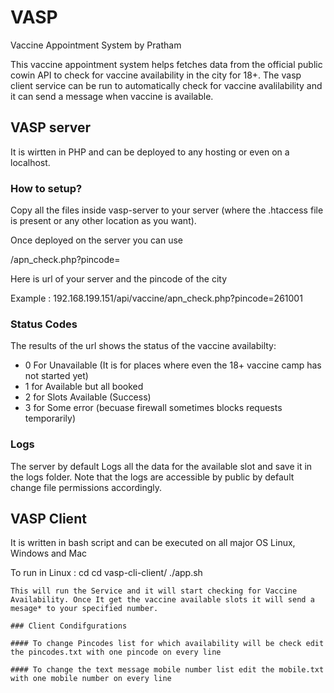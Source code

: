 # VASP
Vaccine Appointment System by Pratham

This vaccine appointment system helps fetches data from the official public cowin API to check for vaccine availability in the city for 18+.
The vasp client service can be run to automatically check for vaccine avalilability and it can send a message when vaccine is available.

## VASP server
It is wirtten in PHP and can be deployed to any hosting or even on a localhost.

### How to setup?
Copy all the files inside vasp-server to your server (where the .htaccess file is present or any other location as you want).

Once deployed on the server you can use 

<hostname>/apn_check.php?pincode=<pincode>

Here <hostname> is url of your server and <pincode> the pincode of the city

Example : 192.168.199.151/api/vaccine/apn_check.php?pincode=261001


### Status Codes

The results of the url shows the status of the vaccine availabilty:

- 0 For Unavailable (It is for places where even the 18+ vaccine camp has not started yet)
- 1 for Available but all booked 
- 2 for Slots Available (Success)
- 3 for Some error (becuase firewall sometimes blocks requests temporarily)

### Logs

The server by default Logs all the data for the available slot and save it in the logs folder.
Note that the logs are accessible by public by default change file permissions accordingly.

## VASP Client
It is written in bash script and can be executed on all major OS Linux, Windows and Mac

To run in Linux :
      cd cd vasp-cli-client/
      ./app.sh
      
    This will run the Service and it will start checking for Vaccine Availability. Once It get the vaccine available slots it will send a mesage* to your specified number.
    
    ### Client Condifgurations
    
    #### To change Pincodes list for which availability will be check edit the pincodes.txt with one pincode on every line
    
    #### To change the text message mobile number list edit the mobile.txt with one mobile number on every line
    
    
   

